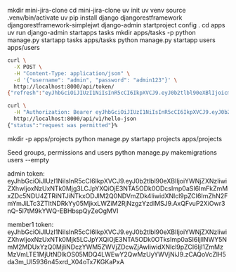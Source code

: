 mkdir mini-jira-clone
cd mini-jira-clone
uv init
uv venv
source .venv/bin/activate
uv pip install django djangorestframework djangorestframework-simplejwt
django-admin startproject config .
cd apps
uv run django-admin startapps tasks
mkdir apps/tasks -p
python manage.py startapp tasks apps/tasks
python manage.py startapp users apps/users

```bash
curl \
  -X POST \
  -H "Content-Type: application/json" \
  -d '{"username": "admin", "password": "admin123"}' \
  http://localhost:8000/api/token/
{"refresh":"eyJhbGciOiJIUzI1NiIsInR5cCI6IkpXVCJ9.eyJ0b2tlbl90eXBlIjoicmVmcmVzaCIsImV4cCI6MTc1MDkzNzgzOSwiaWF0IjoxNzUwODUxNDM5LCJqdGkiOiJjZDBiNjVkMjMyZDg0OTEzOWM4MWFkZDc3M2Y4ODc0NiIsInVzZXJfaWQiOjF9.0j13hc3z1N2_WaGtAzTiXPgy3fI1eP_WbXsDuNNri4o","access":"eyJhbGciOiJIUzI1NiIsInR5cCI6IkpXVCJ9.eyJ0b2tlbl90eXBlIjoiYWNjZXNzIiwiZXhwIjoxNzUwODUxNzM5LCJpYXQiOjE3NTA4NTE0MzksImp0aSI6ImJiNDM2ZTg5MTlmZTQxN2JhOWQ4YzZhOWQ3YjI1MGUxIiwidXNlcl9pZCI6MX0.yWXD-GzTKXP9zJ6opYogL0hlPKhj7dIkPBqdsbIrSkI"}%
```

```bash
curl \
  -H "Authorization: Bearer eyJhbGciOiJIUzI1NiIsInR5cCI6IkpXVCJ9.eyJ0b2tlbl90eXBlIjoiYWNjZXNzIiwiZXhwIjoxNzUwOTIwMTU3LCJpYXQiOjE3NTA5MTk4NTcsImp0aSI6IjNiYjE2MzM0NTIwODQzNzg5ZWM5MTRmZjhiNzQ2ZTJlIiwidXNlcl9pZCI6ImM2OTM5ZDUxLWYzMGQtNDk4My05Y2FmLWFhZjk4MTFiOWUzMCJ9.tie8rvYwooVJXDkqT4cN9qkY_pndlgNIbYrTsBi2790" \
  http://localhost:8000/api/v1/hello-json
{"status":"request was permitted"}%
```

mkdir -p apps/projects
python manage.py startapp projects apps/projects

Seed groups, permissions and users
python manage.py makemigrations users --empty

admin token:
eyJhbGciOiJIUzI1NiIsInR5cCI6IkpXVCJ9.eyJ0b2tlbl90eXBlIjoiYWNjZXNzIiwiZXhwIjoxNzUxNTk0Mjg3LCJpYXQiOjE3NTA5ODk0ODcsImp0aSI6ImFkZmMxZDc5NDU4ZTRiNTJiNTkxODJlM2Q0NDVmZDk4IiwidXNlcl9pZCI6ImZhN2FmYmJiLTc3ZTItNDRkYy05MjkxLWZiM2RjNzgzYzdlMSJ9.AxQFvuP2XiOwr3nQ-5l7tM9kYWQ-EBHbspQyZeOgMVI

member1 token:
eyJhbGciOiJIUzI1NiIsInR5cCI6IkpXVCJ9.eyJ0b2tlbl90eXBlIjoiYWNjZXNzIiwiZXhwIjoxNzUxNTk0Mjk5LCJpYXQiOjE3NTA5ODk0OTksImp0aSI6IjllNWY5NmM2MDUxYzQ0MjliNDczYWM5ZWVjZDcwZjAwIiwidXNlcl9pZCI6IjI1ZmMzMzVmLTE1MjUtNDlkOS05MDQ4LWEwY2QwMzUyYWVjNiJ9.zCAQoVcZlH5da3m_UI5936n45xrd_X04oTx7KGKaPxA
